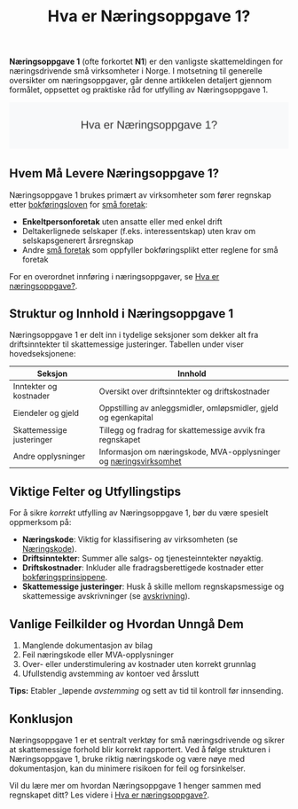 ﻿---
title: "Hva er Næringsoppgave 1?"
seoTitle: "Hva er Næringsoppgave 1?"
description: '**Næringsoppgave 1** (ofte forkortet **N1**) er den vanligste skattemeldingen for næringsdrivende små virksomheter i Norge. I motsetning til generelle overs...'
---

**Næringsoppgave 1** (ofte forkortet **N1**) er den vanligste skattemeldingen for næringsdrivende små virksomheter i Norge. I motsetning til generelle oversikter om næringsoppgaver, går denne artikkelen detaljert gjennom formålet, oppsettet og praktiske råd for utfylling av Næringsoppgave 1.

![Oversikt Næringsoppgave 1](naeringsoppgave-1-image.svg)

## Hvem Må Levere Næringsoppgave 1?

Næringsoppgave 1 brukes primært av virksomheter som fører regnskap etter [bokføringsloven](/blogs/regnskap/hva-er-bokforingsloven "Hva er Bokføringsloven? Guide til bokføringsreglene i Norge") for [små foretak](/blogs/regnskap/sma-foretak "Små Foretak “ Kriterier, Regnskapsstandard og Forenklinger"):

* **Enkeltpersonforetak** uten ansatte eller med enkel drift
* Deltakerlignede selskaper (f.eks. interessentskap) uten krav om selskapsgenerert årsregnskap
* Andre [små foretak](/blogs/regnskap/sma-foretak "Små Foretak “ Kriterier, Regnskapsstandard og Forenklinger") som oppfyller bokføringsplikt etter reglene for små foretak

For en overordnet innføring i næringsoppgaver, se [Hva er næringsoppgave?](/blogs/regnskap/hva-er-naeringsoppgave "Hva er næringsoppgave? Komplett Guide til Næringsoppgaven").

## Struktur og Innhold i Næringsoppgave 1

Næringsoppgave 1 er delt inn i tydelige seksjoner som dekker alt fra driftsinntekter til skattemessige justeringer. Tabellen under viser hovedseksjonene:

| Seksjon                   | Innhold                                                        |
|---------------------------|----------------------------------------------------------------|
| Inntekter og kostnader    | Oversikt over driftsinntekter og driftskostnader               |
| Eiendeler og gjeld        | Oppstilling av anleggsmidler, omløpsmidler, gjeld og egenkapital|
| Skattemessige justeringer | Tillegg og fradrag for skattemessige avvik fra regnskapet      |
| Andre opplysninger        | Informasjon om næringskode, MVA-opplysninger og [næringsvirksomhet](/blogs/regnskap/naeringsvirksomhet "Hva er næringsvirksomhet? Definisjon og Regnskapsmessig Behandling")|

## Viktige Felter og Utfyllingstips

For å sikre _korrekt_ utfylling av Næringsoppgave 1, bør du være spesielt oppmerksom på:

* **Næringskode**: Viktig for klassifisering av virksomheten (se [Næringskode](/blogs/regnskap/naeringskode "Næringskode “ Guide til bransjeklassifisering og næringskoder")).
* **Driftsinntekter**: Summer alle salgs- og tjenesteinntekter nøyaktig.
* **Driftskostnader**: Inkluder alle fradragsberettigede kostnader etter [bokføringsprinsippene](/blogs/regnskap/hva-er-bokforing "Hva er Bokføring? En Komplett Guide til Norsk Bokføringspraksis").
* **Skattemessige justeringer**: Husk å skille mellom regnskapsmessige og skattemessige avskrivninger (se [avskrivning](/blogs/regnskap/hva-er-avskrivning "Hva er Avskrivning? Komplett Guide til Avskrivninger i Regnskap")).

## Vanlige Feilkilder og Hvordan Unngå Dem

1. Manglende dokumentasjon av bilag
2. Feil næringskode eller MVA-opplysninger
3. Over- eller understimulering av kostnader uten korrekt grunnlag
4. Ufullstendig avstemming av kontoer ved årsslutt

**Tips:** Etabler _løpende _avstemming_ og sett av tid til kontroll før innsending.

## Konklusjon

Næringsoppgave 1 er et sentralt verktøy for små næringsdrivende og sikrer at skattemessige forhold blir korrekt rapportert. Ved å følge strukturen i Næringsoppgave 1, bruke riktig næringskode og være nøye med dokumentasjon, kan du minimere risikoen for feil og forsinkelser.

Vil du lære mer om hvordan Næringsoppgave 1 henger sammen med regnskapet ditt? Les videre i [Hva er næringsoppgave?](/blogs/regnskap/hva-er-naeringsoppgave "Hva er næringsoppgave? Komplett Guide til Næringsoppgaven").










